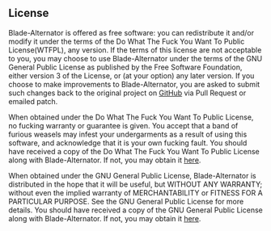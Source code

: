 ## License

Blade-Alternator is offered as free software: you can redistribute it and/or modify it under the terms of the Do What The Fuck You Want To Public License(WTFPL), any version. If the terms of this license are not acceptable to you, you may choose to use Blade-Alternator under the terms of the GNU General Public License as published by the Free Software Foundation, either version 3 of the License, or (at your option) any later version. If you choose to make improvements to Blade-Alternator, you are asked to submit such changes back to the original project on [GitHub](https://github.com/Kindari/Blade-Alternator) via Pull Request or emailed patch.

When obtained under the Do What The Fuck You Want To Public License, no fucking warranty or guarantee is given. You accept that a band of furious weasels may infest your undergarments as a result of using this software, and acknowledge that it is your own fucking fault. You should have received a copy of the Do What The Fuck You Want To Public License along with Blade-Alternator. If not, you may obtain it [here](http://sam.zoy.org/wtfpl/).

When obtained under the GNU General Public License, Blade-Alternator is distributed in the hope that it will be useful, but WITHOUT ANY WARRANTY; without even the implied warranty of MERCHANTABILITY or FITNESS FOR A PARTICULAR PURPOSE. See the GNU General Public License for more details. You should have received a copy of the GNU General Public License along with Blade-Alternator. If not, you may obtain it [here](http://www.gnu.org/licenses/).